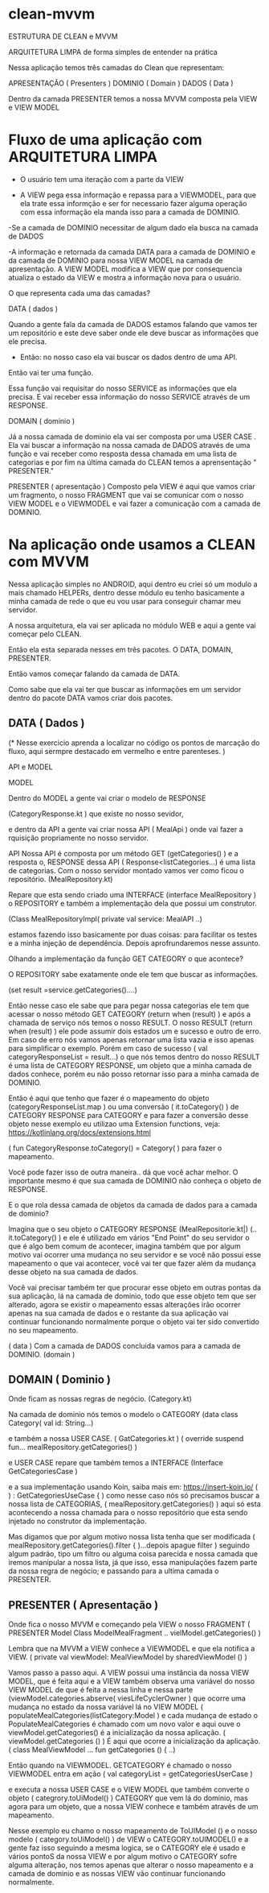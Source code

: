 # clean-mvvm

ESTRUTURA DE CLEAN e MVVM

ARQUITETURA LIMPA de forma simples de entender na prática

Nessa aplicação temos três camadas do Clean que representam:

APRESENTAÇÃO ( Presenters )
DOMINIO  ( Domain )
DADOS ( Data )

Dentro da camada PRESENTER temos a nossa MVVM composta pela VIEW e
 VIEW MODEL

# Fluxo de uma aplicação com  ARQUITETURA LIMPA

- O usuário tem uma iteração com a parte da VIEW

- A VIEW pega essa informação e repassa para a VIEWMODEL, para que ela
trate essa informção e ser for necessario fazer alguma operação com essa
informação ela manda isso para a camada de DOMINIO.

-Se a camada de DOMINIO necessitar de algum dado ela busca na
camada de DADOS

-A informação e retornada da camada DATA para a camada de DOMINIO
e da camada de DOMINIO para nossa VIEW MODEL na camada de apresentação.
A VIEW MODEL modifica a VIEW que por consequencia atualiza o estado
da VIEW e mostra a informação nova para o usuário.

O que representa cada uma das camadas?

DATA ( dados )

Quando a gente fala da camada de DADOS estamos falando que vamos ter
um repositório e este deve saber onde ele deve buscar as informações
que ele precisa.

* Então: no nosso caso ela vai buscar os dados dentro de uma API.

Então vai ter uma função.

Essa função vai requisitar do nosso SERVICE as informações que ela precisa.
E vai receber essa informação do nosso SERVICE através de um RESPONSE.

DOMAIN  ( dominio )

Já a nossa camada de dominio ela vai ser composta por uma USER CASE .
Ela vai buscar a informação na nossa camada de DADOS através de uma
função e vai receber como resposta dessa chamada em uma lista de
categorias e por fim na última camada do CLEAN temos a aprensentação
 " PRESENTER."

PRESENTER ( apresentação )
Composto pela VIEW é aqui que vamos criar um fragmento, o nosso FRAGMENT
que vai se comunicar com o nosso VIEW MODEL e o VIEWMODEL e vai fazer
 a comunicação com a camada de DOMiNIO.

# Na aplicação onde usamos a CLEAN com MVVM

Nessa  aplicação simples no ANDROID,  aqui dentro eu criei só um modulo
a mais chamado HELPERs, dentro desse módulo eu tenho basicamente a minha
camada de rede o que eu vou usar para conseguir chamar meu servidor.

A nossa arquitetura, ela vai ser aplicada no módulo WEB e aqui a gente
vai começar pelo CLEAN.

Então ela esta separada nesses em três pacotes. O DATA, DOMAIN, PRESENTER.

Então vamos começar falando da camada de DATA.

Como sabe que ela vai ter que buscar as informações em um servidor dentro do
pacote DATA vamos  criar dois pacotes.

## DATA  ( Dados )

(* Nesse exercicio aprenda a localizar no código os pontos de marcação do
 fluxo, aqui sermpre destacado em vermelho e entre parenteses. )

API e MODEL

MODEL

Dentro do MODEL a gente vai criar o modelo de RESPONSE

 (CategoryResponse.kt ) que existe no nosso sevidor,

e dentro da API a gente vai criar nossa API ( MealApi ) onde vai fazer
a rquisição propriamente no nosso servidor.

API
Nossa API é composta por um método GET  (getCategories() ) e a resposta o,
RESPONSE dessa API ( Response<listCategories...) é uma lista de categorias.
Com o nosso servidor montado vamos ver como ficou o repositório.
(MealRepository.kt)

Repare que esta sendo criado uma INTERFACE (interface MealRepository )
 o REPOSITORY e também a implementação dela que possui um construtor.

 (Class MealRepositoryImpl(
private val service: MealAPI ..)

estamos fazendo isso basicamente por duas coisas:
para facilitar os testes e a minha injeção de dependência.
Depois aprofrundaremos nesse assunto.

Olhando a implementação da função GET CATEGORY o que acontece?

O REPOSITORY sabe exatamente onde ele tem que buscar as informações.

(set result =service.getCategories()....)

Então nesse caso ele sabe que para pegar nossa categorias ele tem que
 acessar o nosso método GET CATEGORY
(return when (result) ) e após a chamada de serviço nós temos o nosso
 RESULT.
O nosso RESULT (return when (result) ) ele pode assumir dois estados um
e sucesso e outro de erro.
Em caso de erro nós vamos apenas retornar uma lista vazia e isso
apenas para simplificar o exemplo.
Porém em caso de sucesso ( val categoryResponseList = result...)
o que nós temos dentro do nosso RESULT é uma lista de CATEGORY RESPONSE,
um objeto que a minha camada de dados conhece, porém
eu não posso retornar isso para a minha camada de DOMINIO.

Então é aqui que tenho que fazer é o mapeamento do objeto
(categoryResponseList.map ) ou uma conversão ( it.toCategory() )
 de CATEGORY RESPONSE para CATEGORY e para fazer a conversão desse objeto
 nesse exemplo eu  utilizao uma Extension functions,
 veja: https://kotlinlang.org/docs/extensions.html

( fun CategoryResponse.toCategory() = Category( )
 para fazer o mapeamento.

Você pode fazer isso de outra maneira.. dá que você achar melhor.
O importante mesmo  é que sua camada de DOMINIO não conheça o objeto
de RESPONSE.

E o que rola dessa camada de objetos da camada de dados para a camada de
dominio?

Imagina que o seu objeto o CATEGORY RESPONSE
(MealRepositorie.kt|)
(..
it.toCategory()
)
e ele  é utilizado em vários "End Point" do seu servidor o que é algo
bem comum de acontecer, imagina também que por algum motivo vai ocorrer
uma mudança no seu servidor e se você não possui esse mapeamento o que
vai acontecer, você vai ter que fazer além da mudança desse objeto na
sua camada de dados.

Você vai precisar também ter que procurar esse objeto em outras pontas
da sua aplicação, lá na camada de dominio, todo que esse objeto  tem  que
ser alterado, agora se existir o mapeamento essas alterações irão  ocorrer
apenas na sua camada de dados e o restante da sua aplicação vai continuar
funcionando normalmente porque o objeto vai ter sido convertido no seu
mapeamento.

( data )
Com a camada de DADOS concluida vamos para a camada de DOMINIO.
(domain )

## DOMAIN ( Dominio )
Onde ficam as nossas regras de negócio.
(Category.kt)

Na camada de dominio nós temos o modelo o CATEGORY
(data class Category(
            val id: String...)

 e também a nossa USER CASE.
( GatCategories.kt )
( override suspend fun...
   mealRepository.getCategories()
)

e  USER CASE repare que também temos a INTERFACE
(Interface GetCategoriesCase )

e a sua implementação usando Koin, saiba mais em: https://insert-koin.io/
(
) : GetCategoriesUseCase {    )
como nesse caso nós só precisamos buscar a nossa lista de CATEGORIAS,
( mealRepository.getCategories()  )
aqui só esta acontecendo a nossa chamada para o nosso repositório que
esta sendo injetado no construtor da implementação.

Mas digamos que por algum motivo nossa lista tenha que ser modificada
( mealRepository.getCategories().filter { )...depois apague filter )
seguindo algum padrão,  tipo um filtro ou alguma coisa parecida e nossa
camada que iremos manipular a nossa lista,  já que isso, essa manipulações
fazem parte da nossa regra de negócio; e passando para a ultima camada o
PRESENTER.

## PRESENTER ( Apresentação )

Onde fica o nosso MVVM e começando pela VIEW o nosso FRAGMENT
( PRESENTER
Model
Class ModelMealFragment
..
vielModel.getCategories()
)

Lembra que na MVVM a VIEW conhece a VIEWMODEL e que ela notifica a VIEW.
( private val viewModel: MealViewModel by sharedViewModel () )

Vamos passo a passo aqui.
A VIEW possui uma instância da nossa VIEW MODEL,  que é feita aqui
e a VIEW também observa uma variável do nosso VIEW MODEL de que é feita a
nessa linha e nessa parte
(viewModel.categories.abserve( viesLifeCyclerOwner )
que ocorre uma mudança no estado da nossa variável lá no VIEW MODEL
( populateMealCategories(listCategory:Model )
e cada mudança de estado o PopulateMealCategories é chamado com um
novo valor e aqui ouve  o viewModel.getCategories() é a inicialização
da nossa aplicação.
( viewModel.getCategories () )
É aqui que ocorre a inicialização da aplicação.
( class MealViewModel
...
fun getCategories ()  {
..)

Então quando na VIEWMODEL. GETCATEGORY é chamado o nosso VIEWMODEL entra
em ação
( val categoryList = getCategoriesUserCase )

e executa a nossa USER CASE e o VIEW MODEL que também converte o objeto
( categrory.toUiModel() )
CATEGORY  que vem lá do dominio, mas agora para um objeto, que a nossa
VIEW conhece e também através de um mapeamento.

Nesse exemplo eu chamo o nosso mapeamento de ToUIModel ()  e o nosso modelo
( category.toUiModel() )
de VIEW o CATEGORY.toUIMODEL() e a gente faz isso seguindo a mesma logica,
se o CATEGORY ele é usado e vários pontoS da nossa VIEW
e por algum motivo o  CATEGORY sofre alguma alteração, nos temos apenas que
alterar o nosso mapeamento e a camada de dominio e as nossas VIEW vão
continuar funcionando normalmente.
